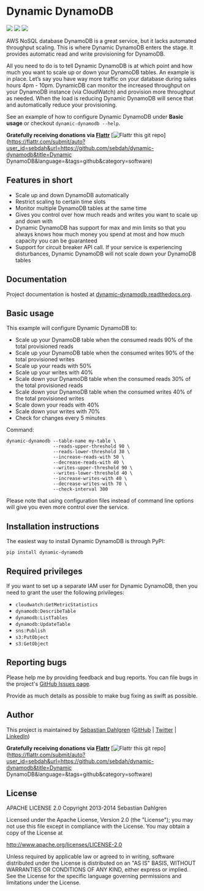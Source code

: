 Dynamic DynamoDB
================

<a href="https://crate.io/packages/dynamic-dynamodb/"><img src="https://pypip.in/v/dynamic-dynamodb/badge.png"></a>
<a href="https://crate.io/packages/dynamic-dynamodb/"><img src="https://pypip.in/d/dynamic-dynamodb/badge.png"></a>
<a href="https://crate.io/packages/dynamic-dynamodb/"><img src="https://pypip.in/license/dynamic-dynamodb/badge.png"></a>

AWS NoSQL database DynamoDB is a great service, but it lacks automated throughput scaling. This is where Dynamic DynamoDB enters the stage. It provides automatic read and write provisioning for DynamoDB.

All you need to do is to tell Dynamic DynamoDB is at which point and how much you want to scale up or down your DynamoDB tables. An example is in place. Let’s say you have way more traffic on your database during sales hours 4pm - 10pm. DynamicDB can monitor the increased throughput on your DynamoDB instance (via CloudWatch) and provision more throughput as needed. When the load is reducing Dynamic DynamoDB will sence that and automatically reduce your provisioning.

See an example of how to configure Dynamic DynamoDB under **Basic usage** or checkout `dynamic-dynamodb --help`.

**Gratefully receiving donations via [Flattr](https://flattr.com/profile/sebdah)** [![Flattr this git repo](http://api.flattr.com/button/flattr-badge-large.png)](https://flattr.com/submit/auto?user_id=sebdah&url=https://github.com/sebdah/dynamic-dynamodb&title=Dynamic DynamoDB&language=&tags=github&category=software)

Features in short
-----------------

- Scale up and down DynamoDB automatically
- Restrict scaling to certain time slots
- Monitor multiple DynamoDB tables at the same time
- Gives you control over how much reads and writes you want to scale up and down with
- Dynamic DynamoDB has support for max and min limits so that you always knows how much money you spend at most and how much capacity you can be guaranteed
- Support for circuit breaker API call. If your service is experiencing disturbances, Dynamic DynamoDB will not scale down your DynamoDB tables

Documentation
-------------

Project documentation is hosted at [dynamic-dynamodb.readthedocs.org](http://dynamic-dynamodb.readthedocs.org/en/latest/index.html).

Basic usage
-----------

This example will configure Dynamic DynamoDB to:

- Scale up your DynamoDB table when the consumed reads 90% of the total provisioned reads
- Scale up your DynamoDB table when the consumed writes 90% of the total provisioned writes
- Scale up your reads with 50%
- Scale up your writes with 40%
- Scale down your DynamoDB table when the consumed reads 30% of the total provisioned reads
- Scale down your DynamoDB table when the consumed writes 40% of the total provisioned writes
- Scale down your reads with 40%
- Scale down your writes with 70%
- Check for changes every 5 minutes

Command:

    dynamic-dynamodb --table-name my-table \
                     --reads-upper-threshold 90 \
                     --reads-lower-threshold 30 \
                     --increase-reads-with 50 \
                     --decrease-reads-with 40 \
                     --writes-upper-threshold 90 \
                     --writes-lower-threshold 40 \
                     --increase-writes-with 40 \
                     --decrease-writes-with 70 \
                     --check-interval 300

Please note that using configuration files instead of command line options will give you even more control over the service.

Installation instructions
-------------------------

The easiest way to install Dynamic DynamoDB is through PyPI:

    pip install dynamic-dynamodb


Required privileges
-------------------

If you want to set up a separate IAM user for Dynamic DynamoDB, then you need to grant the user the following privileges:

* `cloudwatch:GetMetricStatistics`
* `dynamodb:DescribeTable`
* `dynamodb:ListTables`
* `dynamodb:UpdateTable`
* `sns:Publish`
* `s3:PutObject`
* `s3:GetObject`

Reporting bugs
--------------

Please help me by providing feedback and bug reports. You can file bugs in the project's [GitHub Issues page](https://github.com/sebdah/dynamic-dynamodb/issues).

Provide as much details as possible to make bug fixing as swift as possible.

Author
------

This project is maintained by [Sebastian Dahlgren](http://www.sebastiandahlgren.se) ([GitHub](https://github.com/sebdah) | [Twitter](https://twitter.com/sebdah) | [LinkedIn](http://www.linkedin.com/in/sebastiandahlgren))

**Gratefully receiving donations via [Flattr](https://flattr.com/profile/sebdah)** [![Flattr this git repo](http://api.flattr.com/button/flattr-badge-large.png)](https://flattr.com/submit/auto?user_id=sebdah&url=https://github.com/sebdah/dynamic-dynamodb&title=Dynamic DynamoDB&language=&tags=github&category=software)

License
-------

APACHE LICENSE 2.0
Copyright 2013-2014 Sebastian Dahlgren

Licensed under the Apache License, Version 2.0 (the "License");
you may not use this file except in compliance with the License.
You may obtain a copy of the License at

   http://www.apache.org/licenses/LICENSE-2.0

Unless required by applicable law or agreed to in writing, software
distributed under the License is distributed on an "AS IS" BASIS,
WITHOUT WARRANTIES OR CONDITIONS OF ANY KIND, either express or implied.
See the License for the specific language governing permissions and
limitations under the License.

